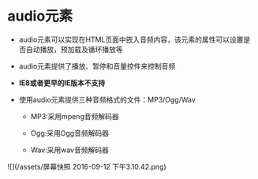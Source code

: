 # audio元素

- audio元素可以实现在HTML页面中嵌入音频内容，该元素的属性可以设置是否自动播放，预加载及循环播放等

- audio元素提供了播放、暂停和音量控件来控制音频

- **IE8或者更早的IE版本不支持<audio>元素**

- 使用audio元素提供三种音频格式的文件：MP3/Ogg/Wav

  - MP3:采用mpeng音频解码器

  - Ogg:采用Ogg音频解码器

  - Wav:采用wav音频解码器

![](/assets/屏幕快照 2016-09-12 下午3.10.42.png)
